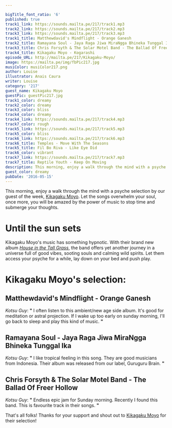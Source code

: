 ```yaml
---

bigTitle_font_ratio: '6'
published: true
track1_link: https://sounds.mailta.pe/217/track1.mp3
track2_link: https://sounds.mailta.pe/217/track2.mp3
track3_link: https://sounds.mailta.pe/217/track3.mp3
track1_title: Matthewdavid's Mindflight - Orange Ganesh
track2_title: Ramayana Soul - Jaya Raga Jiwa MiraNgga Bhineka Tunggal Ika
track3_title: Chris Forsyth & The Solar Motel Band - The Ballad Of Freer Hollow
track4_title: Kikagaku Moyo - Kogarashi
episode_URL: http://mailta.pe/217/Kikagaku-Moyo/
image: https://mailta.pe/img/fbPic217.jpg
musiColor: musiColor217.png
author: Louise
illustrator: Anais Caura
writer: Louise
category: '217'
guest_name: Kikagaku Moyo
guestPic: guestPic217.jpg
track1_color: dreamy
track2_color: dreamy
track3_color: bliss
track4_color: dreamy
track4_link: https://sounds.mailta.pe/217/track4.mp3
track7_color: rough
track5_link: https://sounds.mailta.pe/217/track5.mp3
track5_color: bliss
track6_link: https://sounds.mailta.pe/217/track6.mp3
track6_title: Temples - Move With The Seasons
track5_title: Fil Bo Riva - Like Eye Did
track6_color: vibrant
track7_link: https://sounds.mailta.pe/217/track7.mp3
track7_title: Reptile Youth - Keep On Moving
description: This morning, enjoy a walk through the mind with a psyche selection by our guest of the week, Kikagaku Moyo. It's time to stop and think.
guest_color: dreamy
pubDate: '2016-05-15'
---
```

This morning, enjoy a walk through the mind with a psyche selection by our guest of the week, [Kikagaku Moyo](https://www.facebook.com/kikagakumoyo/?fref=ts). Let the songs overwhelm your soul, once more, you will be amazed by the power of music to stop time and submerge your thoughts.

# Until the sun sets

Kikagaku Moyo's music has something hypnotic. With their brand new album _[House in the Tall Grass](https://geometricpatterns.bandcamp.com/album/house-in-the-tall-grass)_, the band offers yet another journey in a universe full of good vibes, sooting souls and calming wild spirits. Let them access your psyche for a while, lay down on your bed and push play.
 
# Kikagaku Moyo's selection:

## Matthewdavid's Mindflight - Orange Ganesh
_Kotsu Guy_: **"** I often listen to this ambient/new age side album. It's good for meditation
or astral projection. If I wake up too early on sunday morning, I'll go back to sleep and play this kind of music. **"** 

## Ramayana Soul - Jaya Raga Jiwa MiraNgga Bhineka Tunggal Ika
_Kotsu Guy_: **"** I like tropical feeling in this song. They are good musicians from Indonesia. Their album was released from our label, Guruguru Brain. **"** 

## Chris Forsyth & The Solar Motel Band - The Ballad Of Freer Hollow
_Kotsu Guy_: **"** Endless epic jam for Sunday morning. Recently I found this band. This is favourite track in their songs. **"** 

That's all folks! Thanks for your support and shout out to [Kikagaku Moyo](https://www.facebook.com/kikagakumoyo/?fref=ts) for their selection!
